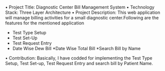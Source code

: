 •	Project Title: Diagnostic Center Bill Management System 
•	Technology Stack: Three Layer Architecture
•	Project Description: This web application will manage billing activities for a small diagnostic center.Following are the features for the mentioned application

* Test Type Setup 
* Test Set-Up
* Test Request Entry
* Date Wise Dew Bill
*Date Wise Total Bill
*Search Bill by Name

•	Contribution: Basically, I have codded for implementing the Test Type Setup, Test Set-up, Test Request Entry and search bill by Patient Name.
